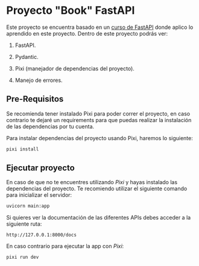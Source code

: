 # Proyecto "Book" FastAPI

Este proyecto se encuentra basado en un [curso de FastAPI]() donde aplico lo aprendido en este proyecto. Dentro de este proyecto podrás ver:

1. FastAPI.

2. Pydantic.

3. Pixi (manejador de dependencias del proyecto).

4. Manejo de errores.

## Pre-Requisitos

Se recomienda tener instalado Pixi para poder correr el proyecto, en caso contrario te dejaré un requirements para que puedas realizar la instalación de las dependencias por tu cuenta.

Para instalar dependencias del proyecto usando Pixi, haremos lo siguiente:

```bash
pixi install
```

## Ejecutar proyecto
En caso de que no te encuentres utilizando *Pixi* y hayas instalado las dependencias del proyecto. Te recomiendo utilizar el siguiente comando para inicializar el servidor:

```bash
uvicorn main:app
```

Si quieres ver la documentación de las diferentes APIs debes acceder a la siguiente ruta:

```
http://127.0.0.1:8000/docs
```

En caso contrario para ejecutar la app con *Pixi*:

```bash
pixi run dev
```
